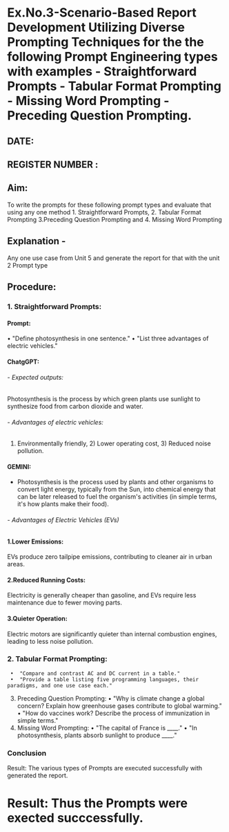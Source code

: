 # Ex.No.3-Scenario-Based Report Development Utilizing Diverse Prompting Techniques for the the following Prompt Engineering types with examples - Straightforward Prompts - Tabular Format Prompting - Missing Word Prompting - Preceding Question Prompting.

## DATE:                                                                            
## REGISTER NUMBER : 
## Aim:
To write the prompts for these following prompt types and evaluate that using any one method 1. Straightforward Prompts, 2. Tabular Format Prompting 3.Preceding Question Prompting and 4. Missing Word Prompting

## Explanation - 
Any one use case from Unit 5 and generate the report for that with the unit 2 Prompt type

## Procedure:
### 1.	Straightforward Prompts:
#### Prompt:
• "Define photosynthesis in one sentence."
• "List three advantages of electric vehicles."

#### ChatgGPT:
###### - Expected outputs:
  Photosynthesis is the process by which green plants use sunlight to synthesize food from carbon dioxide and water.
###### - Advantages of electric vehicles: 
  1) Environmentally friendly, 2) Lower operating cost, 3) Reduced noise pollution.
     
#### GEMINI:
- Photosynthesis is the process used by plants and other organisms to convert light energy, typically from the Sun, into chemical energy that can be later released to fuel the organism's activities (in simple   terms, it's how plants make their food).
###### - Advantages of Electric Vehicles (EVs)
#### 1.Lower Emissions:
EVs produce zero tailpipe emissions, contributing to cleaner air in urban areas.
#### 2.Reduced Running Costs: 
Electricity is generally cheaper than gasoline, and EVs require less maintenance due to fewer moving parts.
#### 3.Quieter Operation:
Electric motors are significantly quieter than internal combustion engines, leading to less noise pollution.

### 2. Tabular Format Prompting:
     •	"Compare and contrast AC and DC current in a table."
     •	"Provide a table listing five programming languages, their paradigms, and one use case each."
     
3. Preceding Question Prompting:
    •	"Why is climate change a global concern? Explain how greenhouse gases contribute to global warming."
    •	"How do vaccines work? Describe the process of immunization in simple terms."
4. Missing Word Prompting:
   •	"The capital of France is ____."
  •	"In photosynthesis, plants absorb sunlight to produce ____."


### Conclusion 


Result: The various types of Prompts are executed successfully with generated the report.




# Result: Thus the Prompts were exected succcessfully.

